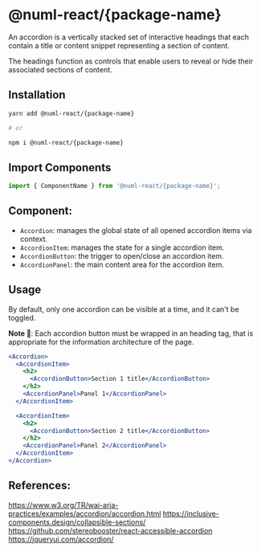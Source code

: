 # @numl-react/{package-name}

An accordion is a vertically stacked set of interactive headings that each
contain a title or content snippet representing a section of content.

The headings function as controls that enable users to reveal or hide their
associated sections of content.

## Installation

```sh
yarn add @numl-react/{package-name}

# or

npm i @numl-react/{package-name}
```

## Import Components

```jsx
import { ComponentName } from '@numl-react/{package-name}';
```

## Component:

- `Accordion`: manages the global state of all opened accordion items via
  context.
- `AccordionItem`: manages the state for a single accordion item.
- `AccordionButton`: the trigger to open/close an accordion item.
- `AccordionPanel`: the main content area for the accordion item.

## Usage

By default, only one accordion can be visible at a time, and it can't be
toggled.

**Note 🚨**: Each accordion button must be wrapped in an heading tag, that is
appropriate for the information architecture of the page.

```jsx
<Accordion>
  <AccordionItem>
    <h2>
      <AccordionButton>Section 1 title</AccordionButton>
    </h2>
    <AccordionPanel>Panel 1</AccordionPanel>
  </AccordionItem>

  <AccordionItem>
    <h2>
      <AccordionButton>Section 2 title</AccordionButton>
    </h2>
    <AccordionPanel>Panel 2</AccordionPanel>
  </AccordionItem>
</Accordion>
```

## References:

https://www.w3.org/TR/wai-aria-practices/examples/accordion/accordion.html
https://inclusive-components.design/collapsible-sections/
https://github.com/stereobooster/react-accessible-accordion
https://jqueryui.com/accordion/
